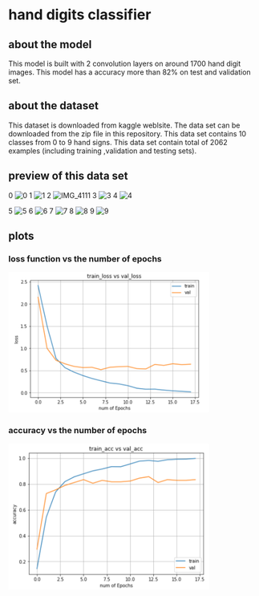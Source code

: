 # hand digits classifier

## about the model
This model is built with 2 convolution layers on around 1700 hand digit images. 
This model has a accuracy more than 82% on test and validation set.

## about the dataset
This dataset is downloaded from kaggle weblsite.
The data set can be downloaded from the zip file in this repository.
This data set contains 10 classes from 0 to 9 hand signs.
This data set contain total of 2062 examples (including training ,validation and testing sets).

## preview of this data set

0   ![0](https://user-images.githubusercontent.com/61901749/84565122-9d9fb800-ad84-11ea-9cae-7f3428619bcc.JPG)  1   ![1](https://user-images.githubusercontent.com/61901749/84565189-0a1ab700-ad85-11ea-91c7-402ec1e2807e.JPG)  2   ![IMG_4111](https://user-images.githubusercontent.com/61901749/84565253-86ad9580-ad85-11ea-8292-6422f02595d2.JPG) 3   ![3](https://user-images.githubusercontent.com/61901749/84565284-b492da00-ad85-11ea-8824-e9567b194906.JPG)  4   ![4](https://user-images.githubusercontent.com/61901749/84565297-c2e0f600-ad85-11ea-8d28-7ca2cb9e7f1b.JPG) 



5    ![5](https://user-images.githubusercontent.com/61901749/84565313-d9874d00-ad85-11ea-9afc-6450df3ca2a7.JPG)  6    ![6](https://user-images.githubusercontent.com/61901749/84565320-e86dff80-ad85-11ea-9cc7-a7bce6c3c89d.JPG)  7    ![7](https://user-images.githubusercontent.com/61901749/84565328-f754b200-ad85-11ea-9ee6-44f9ff4948ad.JPG) 8   ![8](https://user-images.githubusercontent.com/61901749/84565346-181d0780-ad86-11ea-9071-73f6c26be45a.JPG)  9    ![9](https://user-images.githubusercontent.com/61901749/84565354-25d28d00-ad86-11ea-86b1-69a4d1098551.JPG)


## plots
### loss function vs the number of epochs

<img src="images/loss_vs_epochs .png" width=400>

### accuracy vs the number of epochs

<img src="images/accuracy_vs_epochs.png" width=400>



